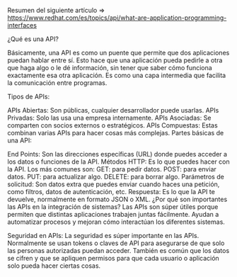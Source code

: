 Resumen del siguiente artículo => https://www.redhat.com/es/topics/api/what-are-application-programming-interfaces 

¿Qué es una API?

Básicamente, una API es como un puente que permite que dos aplicaciones puedan hablar entre sí. Esto hace que una aplicación pueda pedirle a otra que haga algo o le dé información, sin tener que saber cómo funciona exactamente esa otra aplicación. Es como una capa intermedia que facilita la comunicación entre programas.

Tipos de APIs:

APIs Abiertas: Son públicas, cualquier desarrollador puede usarlas.
APIs Privadas: Solo las usa una empresa internamente.
APIs Asociadas: Se comparten con socios externos o estratégicos.
APIs Compuestas: Estas combinan varias APIs para hacer cosas más complejas.
Partes básicas de una API:

End Points: Son las direcciones específicas (URL) donde puedes acceder a los datos o funciones de la API.
Métodos HTTP: Es lo que puedes hacer con la API. Los más comunes son:
GET: para pedir datos.
POST: para enviar datos.
PUT: para actualizar algo.
DELETE: para borrar algo.
Parámetros de solicitud: Son datos extra que puedes enviar cuando haces una petición, como filtros, datos de autenticación, etc.
Respuesta: Es lo que la API te devuelve, normalmente en formato JSON o XML.
¿Por qué son importantes las APIs en la integración de sistemas?
Las APIs son súper útiles porque permiten que distintas aplicaciones trabajen juntas fácilmente. Ayudan a automatizar procesos y mejoran cómo interactúan los diferentes sistemas.

Seguridad en APIs:
La seguridad es súper importante en las APIs. Normalmente se usan tokens o claves de API para asegurarse de que solo las personas autorizadas puedan acceder. También es común que los datos se cifren y que se apliquen permisos para que cada usuario o aplicación solo pueda hacer ciertas cosas.
